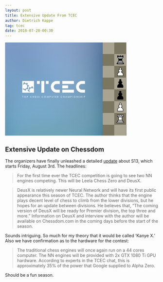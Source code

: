 ```yaml
---
layout: post
title: Extensive Update From TCEC
author: Dietrich Kappe
tag: tcec
date: 2018-07-28-00:30
---
```

![TCEC](https://raw.githubusercontent.com/dkappe/dkappe.github.io/master/public/images/407B7C93-D7E5-494C-8B88-46ED2D08FAB0.jpeg)

## Extensive Update on Chessdom

The organizers have finally unleashed a detailed [update](http://www.chessdom.com/tcec-season-13-the-advance-of-the-nns/) about S13, which starts Friday, August 3rd. The headlines:

>For the first time ever the TCEC competition is going to see two NN engines competing. This will be Leela Chess Zero and DeusX.

<!--more-->

>DeusX is relatively newer Neural Network and will have its first public appearance this season of TCEC. The author thinks that the engine plays decent level of chess to climb from the lower divisions, but he hopes for an update between divisions. He believes that, “The coming version of DeusX will be ready for Premier division, the top three and more.” Information on DeusX and interview with the author will be available on Chessdom.com in the coming days before the start of the season.

Sounds intriguing. So much for my theory that it would be called ‘Kanye X.’ Also we have confirmation as to the hardware for the contest:

>The traditional chess engines will once again run on a 44 cores computer. The NN engines will be provided with 2x GTX 1080 Ti GPU hardware. According to experts in the TCEC chat, this is approximately 35% of the power that Google supplied to Alpha Zero.

Should be a fun season.
